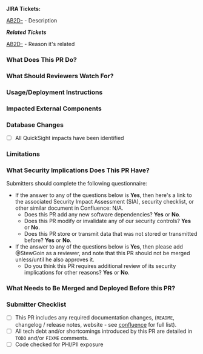 **JIRA Tickets:**

[AB2D-](https://jira.cms.gov/browse/AB2D-) - Description

***Related Tickets***

[AB2D-](https://jira.cms.gov/browse/AB2D-) - Reason it's related
 
### What Does This PR Do?

### What Should Reviewers Watch For?

### Usage/Deployment Instructions

### Impacted External Components

### Database Changes

- [ ] All QuickSight impacts have been identified

### Limitations

### What Security Implications Does This PR Have?

Submitters should complete the following questionnaire:

* If the answer to any of the questions below is **Yes**, then here's a link to the associated Security Impact Assessment (SIA), security checklist, or other similar document in Confluence: N/A.
    * Does this PR add any new software dependencies? **Yes** or **No**.
    * Does this PR modify or invalidate any of our security controls? **Yes** or **No**.
    * Does this PR store or transmit data that was not stored or transmitted before? **Yes** or **No**.
* If the answer to any of the questions below is **Yes**, then please add @<!-- -->StewGoin as a reviewer, and note that this PR should not be merged unless/until he also approves it.
    * Do you think this PR requires additional review of its security implications for other reasons? **Yes** or **No**. 

### What Needs to Be Merged and Deployed Before this PR?

### Submitter Checklist

- [ ] This PR includes any required documentation changes, (`README`, changelog / release notes, website - see [confluence](https://confluence.cms.gov/display/AB2D/Public+Facing+Documentation) for full list).
- [ ] All tech debt and/or shortcomings introduced by this PR are detailed in `TODO` and/or `FIXME` comments.
- [ ] Code checked for PHI/PII exposure
